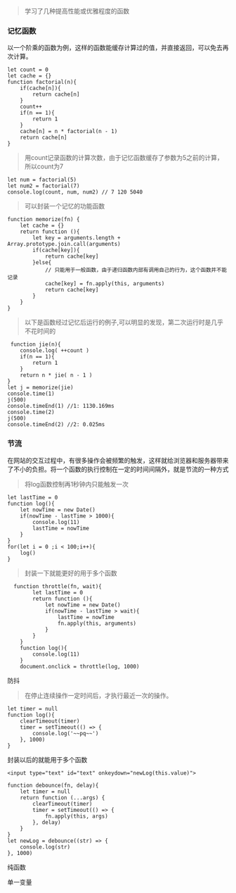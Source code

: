 > 学习了几种提高性能或优雅程度的函数
### 记忆函数
以一个阶乘的函数为例，这样的函数能缓存计算过的值，并直接返回，可以免去再次计算。
```
let count = 0
let cache = {}
function factorial(n){
    if(cache[n]){
        return cache[n]
    }
    count++
    if(n == 1){
        return 1
    }
    cache[n] = n * factorial(n - 1)
    return cache[n]
}
```
> 用count记录函数的计算次数，由于记忆函数缓存了参数为5之前的计算，所以count为7
```
let num = factorial(5)
let num2 = factorial(7)
console.log(count, num, num2) // 7 120 5040
```
> 可以封装一个记忆的功能函数
```
function memorize(fn) {
    let cache = {}
    return function (){
        let key = arguments.length + Array.prototype.join.call(arguments)
        if(cache[key]){
            return cache[key]
        }else{
            // 只能用于一般函数，由于递归函数内部有调用自己的行为，这个函数并不能记录
            cache[key] = fn.apply(this, arguments)
            return cache[key]
        }
    }
}
```
> 以下是函数经过记忆后运行的例子,可以明显的发现，第二次运行时是几乎不花时间的
```
 function jie(n){
    console.log( ++count )
    if(n == 1){
        return 1
    }
    return n * jie( n - 1 )
}
let j = memorize(jie)
console.time(1)
j(500)
console.timeEnd(1) //1: 1130.169ms
console.time(2)
j(500)
console.timeEnd(2) //2: 0.025ms
```

### 节流
在网站的交互过程中，有很多操作会被频繁的触发，这样就给浏览器和服务器带来了不小的负担。将一个函数的执行控制在一定的时间间隔外，就是节流的一种方式

> 将log函数控制再1秒钟内只能触发一次
```
let lastTime = 0
function log(){
    let nowTime = new Date()
    if(nowTime - lastTime > 1000){
        console.log(11)
        lastTime = nowTime
    }    
}
for(let i = 0 ;i < 100;i++){
    log()
}
```
> 封装一下就能更好的用于多个函数
```
  function throttle(fn, wait){
        let lastTime = 0
        return function (){
            let nowTime = new Date()
            if(nowTime - lastTime > wait){
                lastTime = nowTime
                fn.apply(this, arguments)
            }
        }
    }
    function log(){
        console.log(11)
    }
    document.onclick = throttle(log, 1000)
```

防抖
> 在停止连续操作一定时间后，才执行最近一次的操作。
```
let timer = null
function log(){
    clearTimeout(timer)
    timer = setTimeout(() => {
        console.log('~~pq~~')
    }, 1000)
}
```
封装以后的就能用于多个函数
```
<input type="text" id="text" onkeydown="newLog(this.value)">
```
```
function debounce(fn, delay){
    let timer = null
    return function (...args) {
        clearTimeout(timer)
        timer = setTimeout(() => {
            fn.apply(this, args)
        }, delay)
    }
}
let newLog = debounce((str) => {
    console.log(str)
}, 1000)
```
纯函数

单一变量

